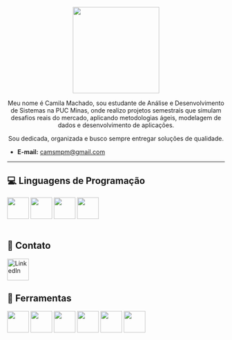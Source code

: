 <p align="center">
  <img src="https://pa1.aminoapps.com/6493/1ea239d4c28186844fc4cece2c78453297a99027_hq.gif" width="200"/>
</p>

<p align="center"> Meu nome é Camila Machado, sou estudante de Análise e Desenvolvimento de Sistemas na PUC Minas, onde realizo projetos semestrais que simulam desafios reais do mercado, aplicando metodologias ágeis, modelagem de dados e desenvolvimento de aplicações. </p>
  <p align="center"> Sou dedicada, organizada e busco sempre entregar soluções de qualidade.</p>
  
* **E-mail:** camsmpm@gmail.com
---

## 💻 Linguagens de Programação

<div>
  <img src="https://cdn.jsdelivr.net/gh/devicons/devicon/icons/csharp/csharp-original.svg" width="50"/>
  <img src="https://cdn.jsdelivr.net/gh/devicons/devicon/icons/html5/html5-original.svg" width="50"/>
  <img src="https://cdn.jsdelivr.net/gh/devicons/devicon/icons/css3/css3-original.svg" width="50"/>
  <img src="https://cdn.jsdelivr.net/gh/devicons/devicon/icons/javascript/javascript-original.svg" width="50"/>
</div>

<br>

## 💌 Contato

<a href="https://www.linkedin.com/in/cammilamachado/" target="_blank">
  <img src="https://cdn.jsdelivr.net/gh/devicons/devicon/icons/linkedin/linkedin-original.svg" width="50" alt="LinkedIn" />
</a>


## 📂 Ferramentas

<p align="left">
  <!-- Visual Studio 2022 -->
  <img src="https://cdn.jsdelivr.net/gh/devicons/devicon/icons/visualstudio/visualstudio-plain.svg" width="50"/>
  <!-- Figma -->
  <img src="https://cdn.jsdelivr.net/gh/devicons/devicon/icons/figma/figma-original.svg" width="50"/> 
  <!-- Git -->
  <img src="https://cdn.jsdelivr.net/gh/devicons/devicon/icons/git/git-original.svg" width="50"/>
  <!-- Google Drive -->
  <img src="https://upload.wikimedia.org/wikipedia/commons/d/da/Google_Drive_logo.png" width="50"/>
  <!-- MongoDB -->
  <img src="https://cdn.jsdelivr.net/gh/devicons/devicon/icons/mongodb/mongodb-original.svg" width="50"/>
  <!-- Trello -->
  <img src="https://cdn.jsdelivr.net/gh/devicons/devicon/icons/trello/trello-plain.svg" width="50"/>

</p>

  








